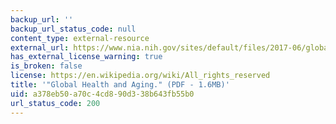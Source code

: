 ```yaml
---
backup_url: ''
backup_url_status_code: null
content_type: external-resource
external_url: https://www.nia.nih.gov/sites/default/files/2017-06/global_health_aging.pdf
has_external_license_warning: true
is_broken: false
license: https://en.wikipedia.org/wiki/All_rights_reserved
title: '"Global Health and Aging." (PDF - 1.6MB)'
uid: a378eb50-a70c-4cd8-90d3-38b643fb55b0
url_status_code: 200
---
```

